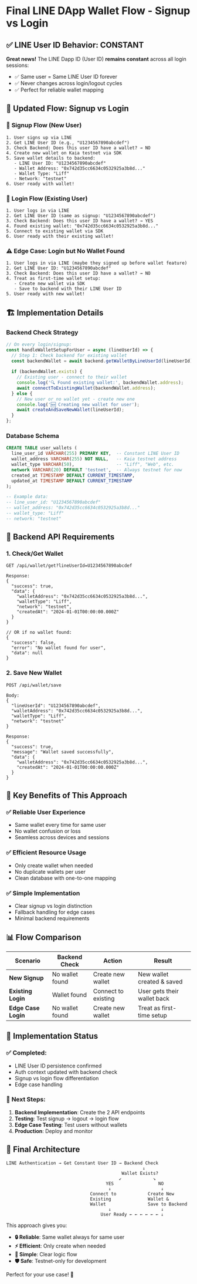 # Final LINE DApp Wallet Flow - Signup vs Login

## ✅ **LINE User ID Behavior: CONSTANT**

**Great news!** The LINE Dapp ID (User ID) **remains constant** across all login sessions:
- ✅ Same user = Same LINE User ID forever
- ✅ Never changes across login/logout cycles  
- ✅ Perfect for reliable wallet mapping

## 🔄 **Updated Flow: Signup vs Login**

### 📝 **Signup Flow (New User)**
```
1. User signs up via LINE
2. Get LINE User ID (e.g., "U1234567890abcdef")
3. Check Backend: Does this user ID have a wallet? → NO
4. Create new wallet on Kaia testnet via SDK
5. Save wallet details to backend:
   - LINE User ID: "U1234567890abcdef"
   - Wallet Address: "0x742d35cc6634c0532925a3b8d..."
   - Wallet Type: "Liff"
   - Network: "testnet"
6. User ready with wallet!
```

### 🔐 **Login Flow (Existing User)**
```
1. User logs in via LINE
2. Get LINE User ID (same as signup: "U1234567890abcdef")
3. Check Backend: Does this user ID have a wallet? → YES
4. Found existing wallet: "0x742d35cc6634c0532925a3b8d..."
5. Connect to existing wallet via SDK
6. User ready with their existing wallet!
```

### ⚠️ **Edge Case: Login but No Wallet Found**
```
1. User logs in via LINE (maybe they signed up before wallet feature)
2. Get LINE User ID: "U1234567890abcdef"
3. Check Backend: Does this user ID have a wallet? → NO
4. Treat as first-time wallet setup:
   - Create new wallet via SDK
   - Save to backend with their LINE User ID
5. User ready with new wallet!
```

## 🏗️ **Implementation Details**

### **Backend Check Strategy**
```javascript
// On every login/signup:
const handleWalletSetupForUser = async (lineUserId) => {
  // Step 1: Check backend for existing wallet
  const backendWallet = await backend.getWalletByLineUserId(lineUserId);
  
  if (backendWallet.exists) {
    // Existing user - connect to their wallet
    console.log('🔍 Found existing wallet:', backendWallet.address);
    await connectToExistingWallet(backendWallet.address);
  } else {
    // New user or no wallet yet - create new one
    console.log('🆕 Creating new wallet for user');
    await createAndSaveNewWallet(lineUserId);
  }
};
```

### **Database Schema**
```sql
CREATE TABLE user_wallets (
  line_user_id VARCHAR(255) PRIMARY KEY,  -- Constant LINE User ID
  wallet_address VARCHAR(255) NOT NULL,   -- Kaia testnet address
  wallet_type VARCHAR(50),                -- "Liff", "Web", etc.
  network VARCHAR(20) DEFAULT 'testnet',  -- Always testnet for now
  created_at TIMESTAMP DEFAULT CURRENT_TIMESTAMP,
  updated_at TIMESTAMP DEFAULT CURRENT_TIMESTAMP
);

-- Example data:
-- line_user_id: "U1234567890abcdef"
-- wallet_address: "0x742d35cc6634c0532925a3b8d..."
-- wallet_type: "Liff"
-- network: "testnet"
```

## 🔧 **Backend API Requirements**

### **1. Check/Get Wallet**
```http
GET /api/wallet/get?lineUserId=U1234567890abcdef

Response:
{
  "success": true,
  "data": {
    "walletAddress": "0x742d35cc6634c0532925a3b8d...",
    "walletType": "Liff",
    "network": "testnet",
    "createdAt": "2024-01-01T00:00:00.000Z"
  }
}

// OR if no wallet found:
{
  "success": false,
  "error": "No wallet found for user",
  "data": null
}
```

### **2. Save New Wallet**
```http
POST /api/wallet/save

Body:
{
  "lineUserId": "U1234567890abcdef",
  "walletAddress": "0x742d35cc6634c0532925a3b8d...",
  "walletType": "Liff",
  "network": "testnet"
}

Response:
{
  "success": true,
  "message": "Wallet saved successfully",
  "data": {
    "walletAddress": "0x742d35cc6634c0532925a3b8d...",
    "createdAt": "2024-01-01T00:00:00.000Z"
  }
}
```

## 🎯 **Key Benefits of This Approach**

### ✅ **Reliable User Experience**
- Same wallet every time for same user
- No wallet confusion or loss
- Seamless across devices and sessions

### ✅ **Efficient Resource Usage**
- Only create wallet when needed
- No duplicate wallets per user
- Clean database with one-to-one mapping

### ✅ **Simple Implementation**
- Clear signup vs login distinction
- Fallback handling for edge cases
- Minimal backend requirements

## 📊 **Flow Comparison**

| Scenario | Backend Check | Action | Result |
|----------|---------------|--------|---------|
| **New Signup** | No wallet found | Create new wallet | New wallet created & saved |
| **Existing Login** | Wallet found | Connect to existing | User gets their wallet back |
| **Edge Case Login** | No wallet found | Create new wallet | Treat as first-time setup |

## 🚀 **Implementation Status**

### ✅ **Completed:**
- LINE User ID persistence confirmed
- Auth context updated with backend check
- Signup vs login flow differentiation
- Edge case handling

### 🔧 **Next Steps:**
1. **Backend Implementation**: Create the 2 API endpoints
2. **Testing**: Test signup → logout → login flow
3. **Edge Case Testing**: Test users without wallets
4. **Production**: Deploy and monitor

## 🎉 **Final Architecture**

```
LINE Authentication → Get Constant User ID → Backend Check
                                                    ↓
                                            Wallet Exists?
                                           ↙️            ↘️
                                      YES                 NO
                                       ↓                   ↓
                                Connect to            Create New
                                Existing              Wallet &
                                Wallet                Save to Backend
                                       ↓                   ↓
                                    User Ready ← ← ← ← ← ← ↓
```

This approach gives you:
- **🔒 Reliable**: Same wallet always for same user
- **⚡ Efficient**: Only create when needed  
- **🎯 Simple**: Clear logic flow
- **🛡️ Safe**: Testnet-only for development

Perfect for your use case! 🎯
